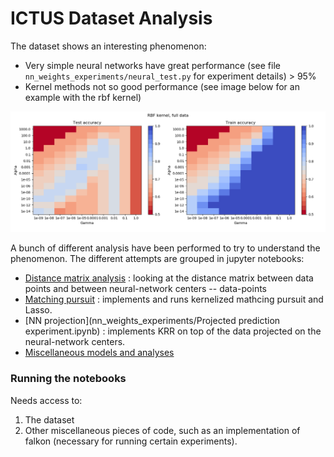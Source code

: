 # ICTUS Dataset Analysis

The dataset shows an interesting phenomenon:
 - Very simple neural networks have great performance (see file `nn_weights_experiments/neural_test.py` for experiment details) > 95%
 - Kernel methods not so good performance (see image below for an example with the rbf kernel)

![RBF kernel results](rbf_full_ictus_krr.png)

A bunch of different analysis have been performed to try to understand the phenomenon. The different attempts are grouped in jupyter notebooks:
 - [Distance matrix analysis](DataDistance.ipynb) : looking at the distance matrix between data points and between neural-network centers -- data-points
 - [Matching pursuit](MatchingPursuit.ipynb) : implements and runs kernelized mathcing pursuit and Lasso.
 - [NN projection](nn_weights_experiments/Projected prediction experiment.ipynb) : implements KRR on top of the data projected on the neural-network centers.
 - [Miscellaneous models and analyses](FalkonPredict.ipynb)


### Running the notebooks

Needs access to:
 1. The dataset
 2. Other miscellaneous pieces of code, such as an implementation of falkon (necessary for running certain experiments).

